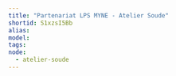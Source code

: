 ```yaml
---
title: "Partenariat LPS MYNE - Atelier Soude"
shortid: S1xzsI5Bb
alias:
model:
tags:
node: 
  - atelier-soude
---
```

